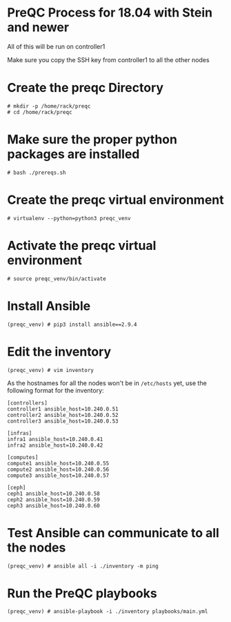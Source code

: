 # PreQC Process for 18.04 with Stein and newer

All of this will be run on controller1

Make sure you copy the SSH key from controller1 to all the other nodes

# Create the preqc Directory
```
# mkdir -p /home/rack/preqc  
# cd /home/rack/preqc
```

# Make sure the proper python packages are installed
```
# bash ./prereqs.sh
```

# Create the preqc virtual environment
```
# virtualenv --python=python3 preqc_venv
```

# Activate the preqc virtual environment
```
# source preqc_venv/bin/activate
```

# Install Ansible
```
(preqc_venv) # pip3 install ansible==2.9.4
```

# Edit the inventory
```
(preqc_venv) # vim inventory
```
As the hostnames for all the nodes won't be in `/etc/hosts` yet, use the following format for the inventory:
```
[controllers]
controller1 ansible_host=10.240.0.51
controller2 ansible_host=10.240.0.52
controller3 ansible_host=10.240.0.53

[infras]
infra1 ansible_host=10.240.0.41
infra2 ansible_host=10.240.0.42

[computes]
compute1 ansible_host=10.240.0.55
compute2 ansible_host=10.240.0.56
compute3 ansible_host=10.240.0.57

[ceph]
ceph1 ansible_host=10.240.0.58
ceph2 ansible_host=10.240.0.59
ceph3 ansible_host=10.240.0.60
```

# Test Ansible can communicate to all the nodes
```
(preqc_venv) # ansible all -i ./inventory -m ping
```

# Run the PreQC playbooks
```
(preqc_venv) # ansible-playbook -i ./inventory playbooks/main.yml
```
